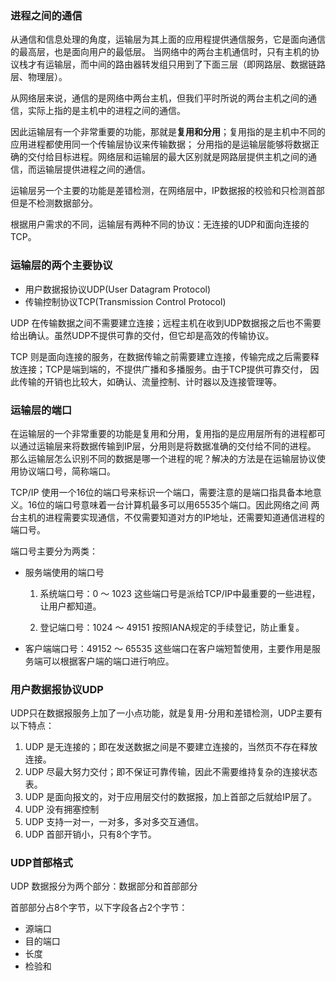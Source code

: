### 进程之间的通信
从通信和信息处理的角度，运输层为其上面的应用程提供通信服务，它是面向通信的最高层，也是面向用户的最低层。
当网络中的两台主机通信时，只有主机的协议栈才有运输层，而中间的路由器转发组只用到了下面三层（即网路层、数据链路层、物理层）。

从网络层来说，通信的是网络中两台主机，但我们平时所说的两台主机之间的通信，实际上指的是主机中的进程之间的通信。

因此运输层有一个非常重要的功能，那就是**复用和分用**；复用指的是主机中不同的应用进程都使用同一个传输层协议来传输数据；
分用指的是运输层能够将数据正确的交付给目标进程。网络层和运输层的最大区别就是网路层提供主机之间的通信，而运输层提供进程之间的通信。

运输层另一个主要的功能是差错检测，在网络层中，IP数据报的校验和只检测首部但是不检测数据部分。

根据用户需求的不同，运输层有两种不同的协议：无连接的UDP和面向连接的TCP。

### 运输层的两个主要协议
- 用户数据报协议UDP(User Datagram Protocol)
- 传输控制协议TCP(Transmission Control Protocol)
   
 UDP 在传输数据之间不需要建立连接；远程主机在收到UDP数据报之后也不需要给出确认。虽然UDP不提供可靠的交付，但它却是高效的传输协议。
 
 TCP 则是面向连接的服务，在数据传输之前需要建立连接，传输完成之后需要释放连接；TCP是端到端的，不提供广播和多播服务。由于TCP提供可靠交付，
 因此传输的开销也比较大，如确认、流量控制、计时器以及连接管理等。
 
### 运输层的端口
 在运输层的一个非常重要的功能是复用和分用，复用指的是应用层所有的进程都可以通过运输层来将数据传输到IP层，分用则是将数据准确的交付给不同的进程。
 那么运输层怎么识别不同的数据是哪一个进程的呢？解决的方法是在运输层协议使用协议端口号，简称端口。
 
 TCP/IP 使用一个16位的端口号来标识一个端口，需要注意的是端口指具备本地意义。16位的端口号意味着一台计算机最多可以用65535个端口。因此网络之间
 两台主机的进程需要实现通信，不仅需要知道对方的IP地址，还需要知道通信进程的端口号。
 
 端口号主要分为两类：
 
 - 服务端使用的端口号
    1. 系统端口号：0 ～ 1023
        这些端口号是派给TCP/IP中最重要的一些进程，让用户都知道。
    
    2. 登记端口号：1024 ～ 49151
        按照IANA规定的手续登记，防止重复。
 - 客户端端口号：49152 ～ 65535
    这些端口在客户端短暂使用，主要作用是服务端可以根据客户端的端口进行响应。
    
### 用户数据报协议UDP
UDP只在数据报服务上加了一小点功能，就是复用-分用和差错检测，UDP主要有以下特点：

1. UDP 是无连接的；即在发送数据之间是不要建立连接的，当然页不存在释放连接。
2. UDP 尽最大努力交付；即不保证可靠传输，因此不需要维持复杂的连接状态表。
3. UDP 是面向报文的，对于应用层交付的数据报，加上首部之后就给IP层了。
4. UDP 没有拥塞控制
5. UDP 支持一对一，一对多，多对多交互通信。
6. UDP 首部开销小，只有8个字节。

### UDP首部格式
UDP 数据报分为两个部分：数据部分和首部部分

首部部分占8个字节，以下字段各占2个字节：

- 源端口
- 目的端口
- 长度
- 检验和



 
  
  